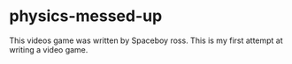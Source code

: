# physics-messed-up
This videos game was written by Spaceboy ross. This is my first attempt at writing a video game.

